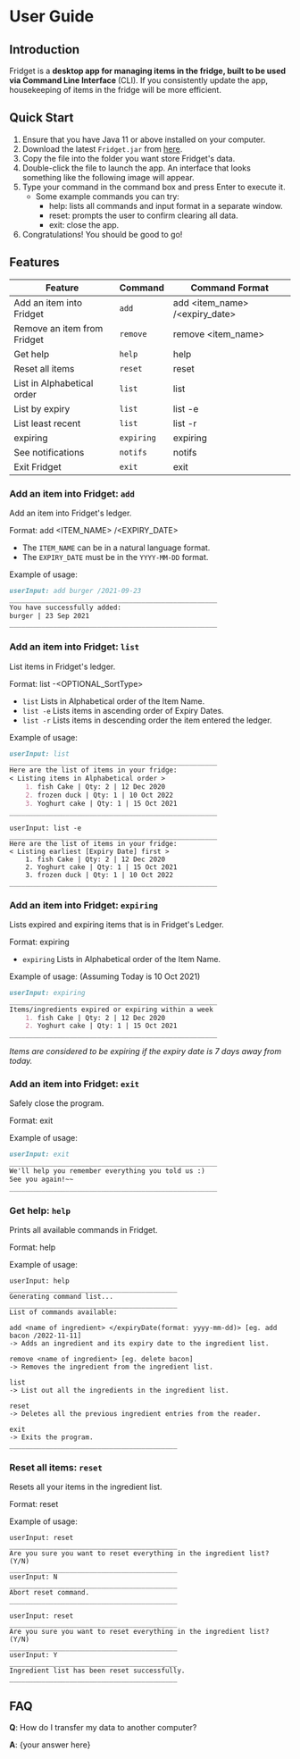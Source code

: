 # User Guide

## Introduction

Fridget is a <strong> desktop app for managing items in the fridge, built to be used via Command Line Interface </strong> (CLI). If you consistently update the app, housekeeping of items in the fridge will be more efficient.


## Quick Start

1. Ensure that you have Java 11 or above installed on your computer.
2. Download the latest `Fridget.jar` from [here](https://github.com/AY2122S1-CS2113T-W12-4/tp).
3. Copy the file into the folder you want store Fridget's data.
4. Double-click the file to launch the app. An interface that looks something like the following image will appear.
5. Type your command in the command box and press Enter to execute it.
    * Some example commands you can try:
        - help: lists all commands and input format in a separate window.
        - reset: prompts the user to confirm clearing all data.
        - exit: close the app.
6. Congratulations! You should be good to go!


## Features 

Feature | Command | Command Format |
-----------|----------|-----------------
Add an item into Fridget |`add` | add <item_name> /<expiry_date>
Remove an item from Fridget | `remove` | remove <item_name>
Get help | `help` | help
Reset all items | `reset` | reset
List in Alphabetical order |`list` | list
List by expiry |`list` | list -e
List least recent | `list` | list -r
expiring | `expiring` | expiring 
See notifications | `notifs` | notifs
Exit Fridget | `exit` | exit


### Add an item into Fridget: `add`
Add an item into Fridget's ledger.

Format: add <ITEM_NAME> /<EXPIRY_DATE>

* The `ITEM_NAME` can be in a natural language format.
* The `EXPIRY_DATE` must be in the `YYYY-MM-DD` format.  

Example of usage:

```markdown
userInput: add burger /2021-09-23
____________________________________________________
You have successfully added:
burger | 23 Sep 2021
____________________________________________________
```


### Add an item into Fridget: `list`
List items in Fridget's ledger.

Format: list -<OPTIONAL_SortType>

* `list` Lists in Alphabetical order of the Item Name.
* `list -e` Lists items in ascending order of Expiry Dates.
* `list -r` Lists items in descending order the item entered the ledger.

Example of usage:

```markdown
userInput: list
____________________________________________________
Here are the list of items in your fridge:
< Listing items in Alphabetical order >
    1. fish Cake | Qty: 2 | 12 Dec 2020
    2. frozen duck | Qty: 1 | 10 Oct 2022
    3. Yoghurt cake | Qty: 1 | 15 Oct 2021
____________________________________________________
```
```
userInput: list -e
____________________________________________________
Here are the list of items in your fridge:
< Listing earliest [Expiry Date] first >
    1. fish Cake | Qty: 2 | 12 Dec 2020
    2. Yoghurt cake | Qty: 1 | 15 Oct 2021
    3. frozen duck | Qty: 1 | 10 Oct 2022
____________________________________________________
```

### Add an item into Fridget: `expiring`
Lists expired and expiring items that is in Fridget's Ledger.

Format: expiring

* `expiring` Lists in Alphabetical order of the Item Name.

Example of usage:
(Assuming Today is 10 Oct 2021)

```markdown
userInput: expiring
____________________________________________________
Items/ingredients expired or expiring within a week
    1. fish Cake | Qty: 2 | 12 Dec 2020
    2. Yoghurt cake | Qty: 1 | 15 Oct 2021
____________________________________________________
```
_Items are considered to be expiring if the expiry date is 7 days away from today._

### Add an item into Fridget: `exit`
Safely close the program.

Format: exit

Example of usage:

```markdown
userInput: exit
____________________________________________________
We'll help you remember everything you told us :)
See you again!~~
____________________________________________________
```

### Get help: `help`
Prints all available commands in Fridget.

Format: help

Example of usage:
```
userInput: help
__________________________________________
Generating command list...
__________________________________________
List of commands available:

add <name of ingredient> </expiryDate(format: yyyy-mm-dd)> [eg. add bacon /2022-11-11]
-> Adds an ingredient and its expiry date to the ingredient list.

remove <name of ingredient> [eg. delete bacon]
-> Removes the ingredient from the ingredient list.

list
-> List out all the ingredients in the ingredient list.

reset
-> Deletes all the previous ingredient entries from the reader.

exit
-> Exits the program.
__________________________________________
```


### Reset all items: `reset`
Resets all your items in the ingredient list.

Format: reset

Example of usage:
```
userInput: reset
__________________________________________
Are you sure you want to reset everything in the ingredient list? (Y/N)
__________________________________________
userInput: N
__________________________________________
Abort reset command.
__________________________________________
```
```
userInput: reset
__________________________________________
Are you sure you want to reset everything in the ingredient list? (Y/N)
__________________________________________
userInput: Y
__________________________________________
Ingredient list has been reset successfully.
__________________________________________
```


## FAQ

**Q**: How do I transfer my data to another computer? 

**A**: {your answer here}